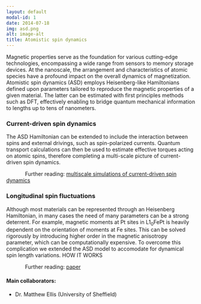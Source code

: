 ```yaml
---
layout: default
modal-id: 1
date: 2014-07-18
img: asd.png
alt: image-alt
title: Atomistic spin dynamics
---
```

 Magnetic properties serve as the foundation for various cutting-edge technologies, encompassing a wide range from sensors to memory storage devices. At the nanoscale, the arrangement and characteristics of atomic species have a profound impact on the overall dynamics of magnetization. Atomistic spin dynamics (ASD) employs Heisenberg-like Hamiltonians defined upon parameters tailored to reproduce the magnetic properties of a given material. The latter can be estimated with first principles methods such as DFT, effectively enabling to bridge quantum mechanical information to lengths up to tens of nanometers.

<h3 class="post-section">Current-driven spin dynamics</h3>

The ASD Hamiltonian can be extended to include the interaction between spins and external drivings, such as spin-polarized currents. Quantum transport calculations can then be used to estimate effective torques acting on atomic spins, therefore completing a multi-scale picture of current-driven spin dynamics.

<p style='text-indent: 50px;'>Further reading:
 <a href="http://www.tara.tcd.ie/handle/2262/91664" class="link-info">multiscale simulations of current-driven spin dynamics</a></p>

<h3 class="post-section">Longitudinal spin fluctuations</h3>

Although most materials can be represented through an Heisenberg Hamiltonian, in many cases the need of many parameters can be a strong deterrent. For example, magnetic moments at Pt sites in L1<sub>0</sub>FePt is heavily dependent on the orientation of moments at Fe sites. This can be solved rigorously by introducing higher order in the magnetic anisotropy parameter, which can be computationally expensive. To overcome this complication we extended the ASD model to accomodate for dynamical spin length variations. HOW IT WORKS

<p style='text-indent: 50px;'>Further reading: <a href="https://journals.aps.org/prb/abstract/10.1103/PhysRevB.100.214434" class="link-info">paper</a></p>

<h4 style>Main collaborators:</h4>
<ul>
<li>Dr. Matthew Ellis (University of Sheffield)</li>
</ul>

